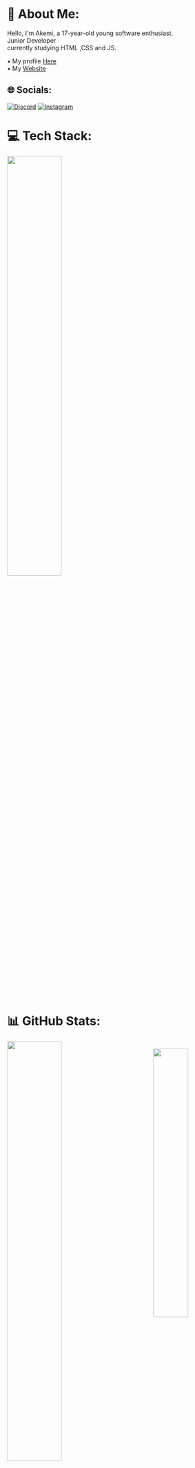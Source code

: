 # 💫 About Me:
Hello, I'm Akemi, a 17-year-old young software enthusiast.<br>Junior Developer<br>currently studying HTML ,CSS and JS.

• My profile [Here](https://discord.com/users/1091415573990219806) <br />
• My [Website](https://akemi.web.tr)


## 🌐 Socials:
[![Discord](https://img.shields.io/badge/Discord-%237289DA.svg?logo=discord&logoColor=white)](https://discord.gg/N47nYaZnbH) [![Instagram](https://img.shields.io/badge/Instagram-%23E4405F.svg?logo=Instagram&logoColor=white)](https://www.instagram.com/yildiray_basaran34/)  

# 💻 Tech Stack:
<img width="50%" align="center" src="https://skillicons.dev/icons?i=js,ts,html,css,nextjs,nodejs,nestjs,mongodb&perline=7">


# 📊 GitHub Stats:

<img width="50%" align="left" src="https://cdn.discordapp.com/attachments/1205968821853360128/1245349692049461291/Pofu_kopya.jpg?ex=665b10c8&is=6659bf48&hm=22a6b8df913140406d4fd0e236fe37f0b43e0b832200b5f4134a956012ecb895&">

<br />

<div align="center" width="100%">

<img width="40%" src="https://github-readme-stats.vercel.app/api?username=akemi1tr&show_icons=false&theme=midnight-purple&hide_border=true&bg_color=0D1117">
<img width="40%" src="https://github-readme-stats.vercel.app/api/top-langs/?username=akemi1tr&theme=midnight-purple&hide_border=true&include_all_commits=false&count_private=true&layout=donut&bg_color=0D1117">

## 🌐 Discord Profile:
[![Discord Profile](https://lanyard-profile-readme.vercel.app/api/1091415573990219806?theme=dark&bg=272727)](https://discord.com/users/1091415573990219806)

## 💫 Support

!You can contact me for support regarding my projects through Discord, or you can get support via the server link provided below.
[Join our Discord server for support](https://discord.gg/N47nYaZnbH)

<img width="40%" align="left" src="https://spotify-github-profile.vercel.app/api/view?uid=31sgbw53xrcmmrmhows6tzngh5aq&cover_image=true&theme=novatorem&show_offline=false&background_color=121212&interchange=false&bar_color=53b14f&bar_color_cover=false"/>




